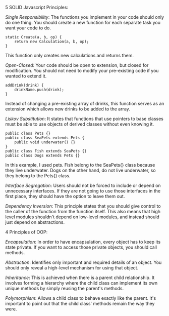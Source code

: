 5 SOLID Javascript Principles: 

*Single Responsibility*: The functions you implement in your code should only do one thing. 
You should create a new function for each separate task you want your code to do. 

    static Create(a, b, op) {
        return new Calculation(a, b, op);
    }
This function only creates new calculations and returns them. 

*Open-Closed*: Your code should be open to extension, but closed for modification. 
You should not need to modify your pre-existing code if you wanted to extend it.

    addDrink(drink) {
        drinkName.push(drink);
    }
Instead of changing a pre-existing array of drinks, this function serves as an extension which allows new drinks to be added to the array.

*Liskov Substitution*: It states that functions that use pointers to base classes must be able to use objects of derived classes without even knowing it. 

    public class Pets {}
    public class SeaPets extends Pets {
        public void underwater() {}
    } 
    public class Fish extends SeaPets {}    
    public class Dogs extends Pets {}
In this example, I used pets. Fish belong to the SeaPets{} class because they live underwater. 
Dogs on the other hand, do not live underwater, so they belong to the Pets{} class.  

*Interface Segregation*: Users should not be forced to include or depend on unnecessary interfaces. 
If they are not going to use those interfaces in the first place, they should have the option to leave them out.

*Dependency Inversion*: This principle states that you should give control to the caller of the function from the function itself.
This also means that high level modules shouldn't depend on low-level modules, and instead should just depend on abstractions. 


4 Principles of OOP: 

*Encapsulation*: In order to have encapsulation, every object has to keep its state private. 
If you want to access those private objects, you should call methods.

*Abstraction*: Identifies only important and required details of an object. 
You should only reveal a high-level mechanism for using that object.  

*Inheritance*: This is achieved when there is a parent child relationship. 
It involves forming a hierarchy where the child class can implement its own unique methods by simply reusing the parent's methods. 

*Polymorphism*: Allows a child class to behave exactly like the parent.
It's important to point out that the child class' methods remain the way they were. 